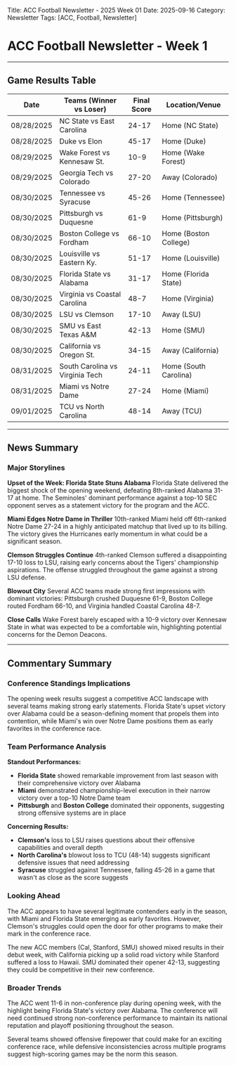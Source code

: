 Title: ACC Football Newsletter - 2025 Week 01
Date: 2025-09-16
Category: Newsletter
Tags: [ACC, Football, Newsletter]
# ACC Football Newsletter - Week 1

---

## Game Results Table

| Date | Teams (Winner vs Loser) | Final Score | Location/Venue |
|------|------------------------|-------------|----------------|
| 08/28/2025 | NC State vs East Carolina | 24-17 | Home (NC State) |
| 08/28/2025 | Duke vs Elon | 45-17 | Home (Duke) |
| 08/29/2025 | Wake Forest vs Kennesaw St. | 10-9 | Home (Wake Forest) |
| 08/29/2025 | Georgia Tech vs Colorado | 27-20 | Away (Colorado) |
| 08/30/2025 | Tennessee vs Syracuse | 45-26 | Home (Tennessee) |
| 08/30/2025 | Pittsburgh vs Duquesne | 61-9 | Home (Pittsburgh) |
| 08/30/2025 | Boston College vs Fordham | 66-10 | Home (Boston College) |
| 08/30/2025 | Louisville vs Eastern Ky. | 51-17 | Home (Louisville) |
| 08/30/2025 | Florida State vs Alabama | 31-17 | Home (Florida State) |
| 08/30/2025 | Virginia vs Coastal Carolina | 48-7 | Home (Virginia) |
| 08/30/2025 | LSU vs Clemson | 17-10 | Away (LSU) |
| 08/30/2025 | SMU vs East Texas A&M | 42-13 | Home (SMU) |
| 08/30/2025 | California vs Oregon St. | 34-15 | Away (California) |
| 08/31/2025 | South Carolina vs Virginia Tech | 24-11 | Home (South Carolina) |
| 08/31/2025 | Miami vs Notre Dame | 27-24 | Home (Miami) |
| 09/01/2025 | TCU vs North Carolina | 48-14 | Away (TCU) |

---

## News Summary

### Major Storylines

**Upset of the Week: Florida State Stuns Alabama**
Florida State delivered the biggest shock of the opening weekend, defeating 8th-ranked Alabama 31-17 at home. The Seminoles' dominant performance against a top-10 SEC opponent serves as a statement victory for the program and the ACC.

**Miami Edges Notre Dame in Thriller**
10th-ranked Miami held off 6th-ranked Notre Dame 27-24 in a highly anticipated matchup that lived up to its billing. The victory gives the Hurricanes early momentum in what could be a significant season.

**Clemson Struggles Continue**
4th-ranked Clemson suffered a disappointing 17-10 loss to LSU, raising early concerns about the Tigers' championship aspirations. The offense struggled throughout the game against a strong LSU defense.

**Blowout City**
Several ACC teams made strong first impressions with dominant victories: Pittsburgh crushed Duquesne 61-9, Boston College routed Fordham 66-10, and Virginia handled Coastal Carolina 48-7.

**Close Calls**
Wake Forest barely escaped with a 10-9 victory over Kennesaw State in what was expected to be a comfortable win, highlighting potential concerns for the Demon Deacons.

---

## Commentary Summary

### Conference Standings Implications

The opening week results suggest a competitive ACC landscape with several teams making strong early statements. Florida State's upset victory over Alabama could be a season-defining moment that propels them into contention, while Miami's win over Notre Dame positions them as early favorites in the conference race.

### Team Performance Analysis

**Standout Performances:**
- **Florida State** showed remarkable improvement from last season with their comprehensive victory over Alabama
- **Miami** demonstrated championship-level execution in their narrow victory over a top-10 Notre Dame team
- **Pittsburgh** and **Boston College** dominated their opponents, suggesting strong offensive systems are in place

**Concerning Results:**
- **Clemson's** loss to LSU raises questions about their offensive capabilities and overall depth
- **North Carolina's** blowout loss to TCU (48-14) suggests significant defensive issues that need addressing
- **Syracuse** struggled against Tennessee, falling 45-26 in a game that wasn't as close as the score suggests

### Looking Ahead

The ACC appears to have several legitimate contenders early in the season, with Miami and Florida State emerging as early favorites. However, Clemson's struggles could open the door for other programs to make their mark in the conference race.

The new ACC members (Cal, Stanford, SMU) showed mixed results in their debut week, with California picking up a solid road victory while Stanford suffered a loss to Hawaii. SMU dominated their opener 42-13, suggesting they could be competitive in their new conference.

### Broader Trends

The ACC went 11-6 in non-conference play during opening week, with the highlight being Florida State's victory over Alabama. The conference will need continued strong non-conference performance to maintain its national reputation and playoff positioning throughout the season.

Several teams showed offensive firepower that could make for an exciting conference race, while defensive inconsistencies across multiple programs suggest high-scoring games may be the norm this season.